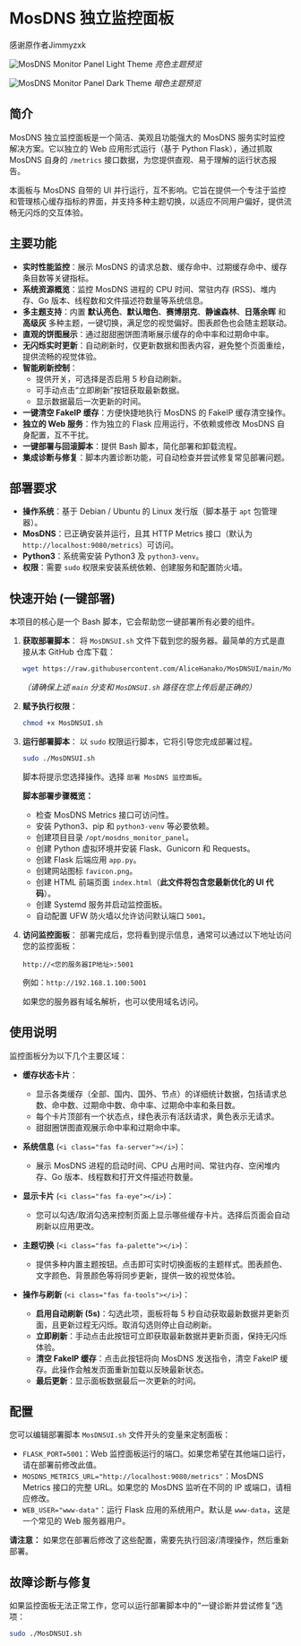 # MosDNS 独立监控面板

感谢原作者Jimmyzxk<br>

![MosDNS Monitor Panel Light Theme](https://github.com/user-attachments/assets/bfb2a0d0-5c34-45aa-9057-fadf1b472149)
_亮色主题预览_

![MosDNS Monitor Panel Dark Theme](https://github.com/user-attachments/assets/e4e39bf1-855f-4ae3-a488-29099f75e840)
_暗色主题预览_

## 简介

MosDNS 独立监控面板是一个简洁、美观且功能强大的 MosDNS 服务实时监控解决方案。它以独立的 Web 应用形式运行（基于 Python Flask），通过抓取 MosDNS 自身的 `/metrics` 接口数据，为您提供直观、易于理解的运行状态报告。

本面板与 MosDNS 自带的 UI 并行运行，互不影响。它旨在提供一个专注于监控和管理核心缓存指标的界面，并支持多种主题切换，以适应不同用户偏好，提供流畅无闪烁的交互体验。

## 主要功能

*   **实时性能监控**：展示 MosDNS 的请求总数、缓存命中、过期缓存命中、缓存条目数等关键指标。
*   **系统资源概览**：监控 MosDNS 进程的 CPU 时间、常驻内存 (RSS)、堆内存、Go 版本、线程数和文件描述符数量等系统信息。
*   **多主题支持**：内置 **默认亮色**、**默认暗色**、**赛博朋克**、**静谧森林**、**日落余晖** 和 **高级灰** 多种主题，一键切换，满足您的视觉偏好。图表颜色也会随主题联动。
*   **直观的饼图展示**：通过甜甜圈饼图清晰展示缓存的命中率和过期命中率。
*   **无闪烁实时更新**：自动刷新时，仅更新数据和图表内容，避免整个页面重绘，提供流畅的视觉体验。
*   **智能刷新控制**：
    *   提供开关，可选择是否启用 5 秒自动刷新。
    *   可手动点击“立即刷新”按钮获取最新数据。
    *   显示数据最后一次更新的时间。
*   **一键清空 FakeIP 缓存**：方便快捷地执行 MosDNS 的 FakeIP 缓存清空操作。
*   **独立的 Web 服务**：作为独立的 Flask 应用运行，不依赖或修改 MosDNS 自身配置，互不干扰。
*   **一键部署与回滚脚本**：提供 Bash 脚本，简化部署和卸载流程。
*   **集成诊断与修复**：脚本内置诊断功能，可自动检查并尝试修复常见部署问题。

## 部署要求

*   **操作系统**：基于 Debian / Ubuntu 的 Linux 发行版（脚本基于 `apt` 包管理器）。
*   **MosDNS**：已正确安装并运行，且其 HTTP Metrics 接口（默认为 `http://localhost:9080/metrics`）可访问。
*   **Python3**：系统需安装 Python3 及 `python3-venv`。
*   **权限**：需要 `sudo` 权限来安装系统依赖、创建服务和配置防火墙。

## 快速开始 (一键部署)

本项目的核心是一个 Bash 脚本，它会帮助您一键部署所有必要的组件。

1.  **获取部署脚本**：
    将 `MosDNSUI.sh` 文件下载到您的服务器。最简单的方式是直接从本 GitHub 仓库下载：
    ```bash
    wget https://raw.githubusercontent.com/AliceHanako/MosDNSUI/main/MosDNSUI.sh -O MosDNSUI.sh
    ```
    _（请确保上述 `main` 分支和 `MosDNSUI.sh` 路径在您上传后是正确的）_

2.  **赋予执行权限**：
    ```bash
    chmod +x MosDNSUI.sh
    ```

3.  **运行部署脚本**：
    以 `sudo` 权限运行脚本，它将引导您完成部署过程。

    ```bash
    sudo ./MosDNSUI.sh
    ```

    脚本将提示您选择操作。选择 `部署 MosDNS 监控面板`。

    **脚本部署步骤概览：**
    *   检查 MosDNS Metrics 接口可访问性。
    *   安装 Python3、pip 和 `python3-venv` 等必要依赖。
    *   创建项目目录 `/opt/mosdns_monitor_panel`。
    *   创建 Python 虚拟环境并安装 Flask、Gunicorn 和 Requests。
    *   创建 Flask 后端应用 `app.py`。
    *   创建网站图标 `favicon.png`。
    *   创建 HTML 前端页面 `index.html`（**此文件将包含您最新优化的 UI 代码**）。
    *   创建 Systemd 服务并启动监控面板。
    *   自动配置 UFW 防火墙以允许访问默认端口 `5001`。

4.  **访问监控面板**：
    部署完成后，您将看到提示信息，通常可以通过以下地址访问您的监控面板：

    ```
    http://<您的服务器IP地址>:5001
    ```
    例如：`http://192.168.1.100:5001`

    如果您的服务器有域名解析，也可以使用域名访问。

## 使用说明

监控面板分为以下几个主要区域：

*   **缓存状态卡片**：
    *   显示各类缓存（全部、国内、国外、节点）的详细统计数据，包括请求总数、命中数、过期命中数、命中率、过期命中率和条目数。
    *   每个卡片顶部有一个状态点，绿色表示有活跃请求，黄色表示无请求。
    *   甜甜圈饼图直观展示命中率和过期命中率。

*   **系统信息** (`<i class="fas fa-server"></i>`)：
    *   展示 MosDNS 进程的启动时间、CPU 占用时间、常驻内存、空闲堆内存、Go 版本、线程数和打开文件描述符数量。

*   **显示卡片** (`<i class="fas fa-eye"></i>`)：
    *   您可以勾选/取消勾选来控制页面上显示哪些缓存卡片。选择后页面会自动刷新以应用更改。

*   **主题切换** (`<i class="fas fa-palette"></i>`)：
    *   提供多种内置主题按钮。点击即可实时切换面板的主题样式。图表颜色、文字颜色、背景颜色等将同步更新，提供一致的视觉体验。

*   **操作与刷新** (`<i class="fas fa-tools"></i>`)：
    *   **启用自动刷新 (5s)**：勾选此项，面板将每 5 秒自动获取最新数据并更新页面，且更新过程无闪烁。取消勾选则停止自动刷新。
    *   **立即刷新**：手动点击此按钮可立即获取最新数据并更新页面，保持无闪烁体验。
    *   **清空 FakeIP 缓存**：点击此按钮将向 MosDNS 发送指令，清空 FakeIP 缓存。此操作会触发页面重新加载以反映最新状态。
    *   **最后更新**：显示面板数据最后一次更新的时间。

## 配置

您可以编辑部署脚本 `MosDNSUI.sh` 文件开头的变量来定制面板：

*   `FLASK_PORT=5001`：Web 监控面板运行的端口。如果您希望在其他端口运行，请在部署前修改此值。
*   `MOSDNS_METRICS_URL="http://localhost:9080/metrics"`：MosDNS Metrics 接口的完整 URL。如果您的 MosDNS 监听在不同的 IP 或端口，请相应修改。
*   `WEB_USER="www-data"`：运行 Flask 应用的系统用户。默认是 `www-data`，这是一个常见的 Web 服务器用户。

**请注意：** 如果您在部署后修改了这些配置，需要先执行回滚/清理操作，然后重新部署。

## 故障诊断与修复

如果监控面板无法正常工作，您可以运行部署脚本中的“一键诊断并尝试修复”选项：

```bash
sudo ./MosDNSUI.sh
